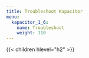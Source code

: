 ```yaml
---
title: Troubleshoot Kapacitor
menu:
  kapacitor_1_6:
    name: Troubleshoot
    weight: 110
---
```


{{< children hlevel="h2" >}}

